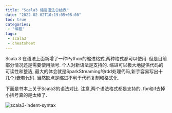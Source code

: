 ```yaml
---
title: "Scala3 缩进语法总结表"
date: "2022-02-02T10:19:05+08:00"
toc: true
categories:
 - "编程"
tags:
 - scala3
 - cheatsheet
---
```


Scala 3 在语法上面新增了一种Python的缩进格式,两种格式都可以使用. 但是目前部分情况还是需要使用括号.
个人对新语法是支持的. 缩进可以极大地提供代码的可读性和整洁, 最大的体会就是SparkStreaming的rdd处理代码,新手容易写出十几个}嵌套代码.
当然缺点是缩进不利于代码复制和格式化.

下面是书本上关于Scala3的语法对比. 注意,两个语法格式都是支持的. for和if去掉小括号真的是太棒了.

![scala3-indent-syntax](/scala3/indent-syntax/scala3-indent.jpeg)
